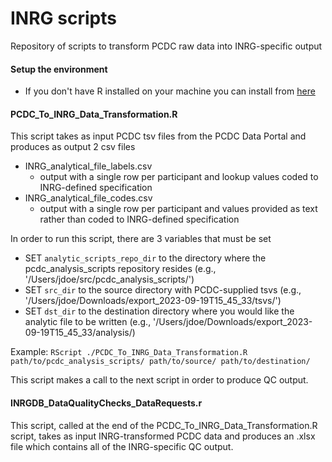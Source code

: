 # INRG scripts
Repository of scripts to transform PCDC raw data into INRG-specific output

#### Setup the environment
- If you don't have R installed on your machine you can install from [here](https://posit.co/download/rstudio-desktop/)

#### PCDC_To_INRG_Data_Transformation.R
This script takes as input PCDC tsv files from the PCDC Data Portal and produces as output 2 csv files

- INRG_analytical_file_labels.csv
    - output with a single row per participant and lookup values coded to INRG-defined specification
- INRG_analytical_file_codes.csv
    - output with a single row per participant and values provided as text rather than coded to INRG-defined specification

In order to run this script, there are 3 variables that must be set 

- SET `analytic_scripts_repo_dir` to the directory where the pcdc_analysis_scripts repository resides (e.g., '/Users/jdoe/src/pcdc_analysis_scripts/')
- SET `src_dir` to the source directory with PCDC-supplied tsvs (e.g., '/Users/jdoe/Downloads/export_2023-09-19T15_45_33/tsvs/')
- SET `dst_dir` to the destination directory where you would like the analytic file to be written (e.g., '/Users/jdoe/Downloads/export_2023-09-19T15_45_33/analysis/)

Example: `RScript ./PCDC_To_INRG_Data_Transformation.R path/to/pcdc_analysis_scripts/ path/to/source/ path/to/destination/`

This script makes a call to the next script in order to produce QC output.

#### INRGDB_DataQualityChecks_DataRequests.r
This script, called at the end of the PCDC_To_INRG_Data_Transformation.R script, takes as input INRG-transformed PCDC data and produces an .xlsx file which contains all of the INRG-specific QC output.
